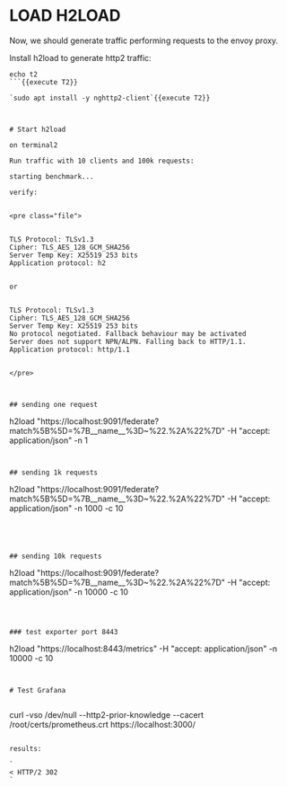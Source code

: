 # LOAD H2LOAD 
Now, we should generate traffic performing requests to the envoy proxy.

Install h2load to generate http2 traffic:

```
echo t2
```{{execute T2}}

`sudo apt install -y nghttp2-client`{{execute T2}}



# Start h2load

on terminal2

Run traffic with 10 clients and 100k requests:

starting benchmark...

verify:


<pre class="file">


TLS Protocol: TLSv1.3
Cipher: TLS_AES_128_GCM_SHA256
Server Temp Key: X25519 253 bits
Application protocol: h2


or


TLS Protocol: TLSv1.3
Cipher: TLS_AES_128_GCM_SHA256
Server Temp Key: X25519 253 bits
No protocol negotiated. Fallback behaviour may be activated
Server does not support NPN/ALPN. Falling back to HTTP/1.1.
Application protocol: http/1.1


</pre>



## sending one request

```
h2load "https://localhost:9091/federate?match%5B%5D=%7B__name__%3D~%22.%2A%22%7D" -H "accept: application/json" -n 1
```{{execute T2}}


## sending 1k requests

```
h2load "https://localhost:9091/federate?match%5B%5D=%7B__name__%3D~%22.%2A%22%7D" -H "accept: application/json" -n 1000 -c 10
```{{execute T2}}




## sending 10k requests

```
h2load "https://localhost:9091/federate?match%5B%5D=%7B__name__%3D~%22.%2A%22%7D" -H "accept: application/json" -n 10000 -c 10
```{{execute T2}}



### test exporter port 8443

```
h2load "https://localhost:8443/metrics" -H "accept: application/json" -n 10000 -c 10
```{{execute T2}}


# Test Grafana


```
curl -vso /dev/null --http2-prior-knowledge --cacert /root/certs/prometheus.crt  https://localhost:3000/
```{{execute T2 }}

results:

`
< HTTP/2 302 
`